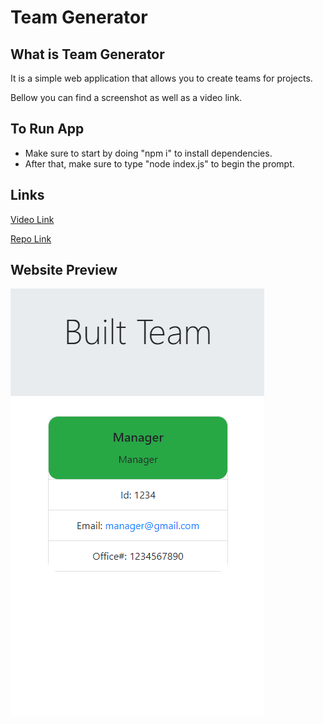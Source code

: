 # Team Generator

## What is Team Generator

It is a simple web application that allows you to create teams for projects.

Bellow you can find a screenshot as well as a video link.


## To Run App
* Make sure to start by doing "npm i" to install dependencies.
* After that, make sure to type "node index.js" to begin the prompt.


## Links

[Video Link](https://drive.google.com/file/d/1ja8-Le4fvE8N3AyWCT6oVxZHahSA4_PW/view)

[Repo Link](https://github.com/luistorano/team-generator)


## Website Preview

![Team Builder](https://github.com/luistorano/team-generator/blob/main/src/img/team-builder.png)
